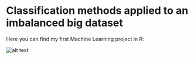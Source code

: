 # Classification methods applied to an imbalanced big dataset

Here you can find my first Machine Learning project in R:

![alt text](/Users/lajobu/Desktop/Projects/ML/Classification/cars.jpeg)
